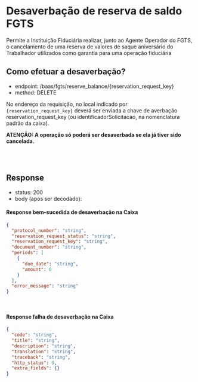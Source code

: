 # Desaverbação de reserva de saldo FGTS

Permite a Instituição Fiduciária realizar, junto ao Agente Operador do FGTS, o cancelamento de uma reserva de valores de saque aniversário do Trabalhador utilizados como garantia para uma operação fiduciária

## Como efetuar a desaverbação?



- endpoint: /baas/fgts/reserve_balance/{reservation_request_key}
- method: DELETE



No endereço da requisição, no local indicado por `{reservation_request_key}` deverá ser enviada a chave de averbação reservation_request_key (ou identificadorSolicitacao, na nomenclatura padrão da caixa).

**ATENÇÃO: A operação só poderá ser desaverbada se ela já tiver sido cancelada.**

<br>
<br>

## Response

- status: 200
- body (após ser decodado): 

#### Response bem-sucedida de desaverbação na Caixa



```json
{
  "protocol_number": "string",
  "reservation_request_status": "string",
  "reservation_request_key": "string",
  "document_number": "string",
  "periods": [
    {
      "due_date": "string",
      "amount": 0
    }
  ],
  "error_message": "string"
}
```
<br>

#### Response falha de desaverbação na Caixa

```json
{
  "code": "string",
  "title": "string",
  "description": "string",
  "translation": "string",
  "traceback": "string",
  "http_status": 0,
  "extra_fields": {}
}
```